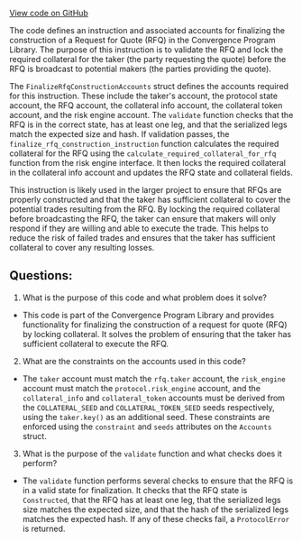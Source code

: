 [View code on GitHub](https://github.com/convergence-rfq/convergence-program-library/rfq/program/src/instructions/rfq/finalize_rfq_construction.rs)

The code defines an instruction and associated accounts for finalizing the construction of a Request for Quote (RFQ) in the Convergence Program Library. The purpose of this instruction is to validate the RFQ and lock the required collateral for the taker (the party requesting the quote) before the RFQ is broadcast to potential makers (the parties providing the quote).

The `FinalizeRfqConstructionAccounts` struct defines the accounts required for this instruction. These include the taker's account, the protocol state account, the RFQ account, the collateral info account, the collateral token account, and the risk engine account. The `validate` function checks that the RFQ is in the correct state, has at least one leg, and that the serialized legs match the expected size and hash. If validation passes, the `finalize_rfq_construction_instruction` function calculates the required collateral for the RFQ using the `calculate_required_collateral_for_rfq` function from the risk engine interface. It then locks the required collateral in the collateral info account and updates the RFQ state and collateral fields.

This instruction is likely used in the larger project to ensure that RFQs are properly constructed and that the taker has sufficient collateral to cover the potential trades resulting from the RFQ. By locking the required collateral before broadcasting the RFQ, the taker can ensure that makers will only respond if they are willing and able to execute the trade. This helps to reduce the risk of failed trades and ensures that the taker has sufficient collateral to cover any resulting losses.
## Questions: 
 1. What is the purpose of this code and what problem does it solve?
- This code is part of the Convergence Program Library and provides functionality for finalizing the construction of a request for quote (RFQ) by locking collateral. It solves the problem of ensuring that the taker has sufficient collateral to execute the RFQ.

2. What are the constraints on the accounts used in this code?
- The `taker` account must match the `rfq.taker` account, the `risk_engine` account must match the `protocol.risk_engine` account, and the `collateral_info` and `collateral_token` accounts must be derived from the `COLLATERAL_SEED` and `COLLATERAL_TOKEN_SEED` seeds respectively, using the `taker.key()` as an additional seed. These constraints are enforced using the `constraint` and `seeds` attributes on the `Accounts` struct.

3. What is the purpose of the `validate` function and what checks does it perform?
- The `validate` function performs several checks to ensure that the RFQ is in a valid state for finalization. It checks that the RFQ state is `Constructed`, that the RFQ has at least one leg, that the serialized legs size matches the expected size, and that the hash of the serialized legs matches the expected hash. If any of these checks fail, a `ProtocolError` is returned.